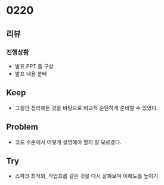 # 0220
## 리뷰
### 진행상황
- 발표 PPT 틀 구상
- 발표 내용 분배
## Keep
- 그동안 정리해둔 것을 바탕으로 비교적 순탄하게 준비할 수 있었다.
## Problem
- 코드 수준에서 어떻게 설명해야 할지 잘 모르겠다.
## Try
- 스파크 최적화, 작업흐름 같은 것을 다시 살펴보며 이해도를 높이기